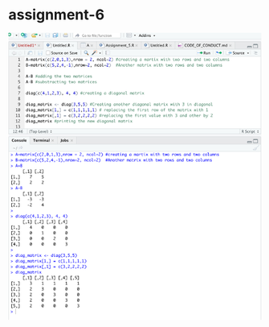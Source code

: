 # assignment-6

![alt text](https://github.com/thsalikiprasanna/assignment-6/blob/master/Screen%20Shot%202020-02-22%20at%208.11.02%20PM.png)
